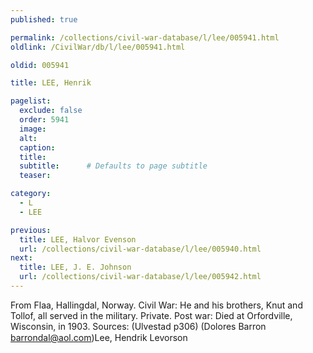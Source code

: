 ```yaml
---
published: true

permalink: /collections/civil-war-database/l/lee/005941.html
oldlink: /CivilWar/db/l/lee/005941.html

oldid: 005941

title: LEE, Henrik

pagelist:
  exclude: false
  order: 5941
  image: 
  alt:
  caption:
  title:
  subtitle:      # Defaults to page subtitle
  teaser:

category: 
  - L 
  - LEE

previous:
  title: LEE, Halvor Evenson
  url: /collections/civil-war-database/l/lee/005940.html  
next:
  title: LEE, J. E. Johnson
  url: /collections/civil-war-database/l/lee/005942.html   
---
```

From Flaa, Hallingdal, Norway. Civil War: He and his brothers, Knut and Tollof, all served in the military. Private. Post war: Died at Orfordville, Wisconsin, in 1903. Sources: (Ulvestad p306) (Dolores Barron [barrondal@aol.com](mailto:barrondal@aol.com))&#147;Lee, Hendrik Levorson&#148;